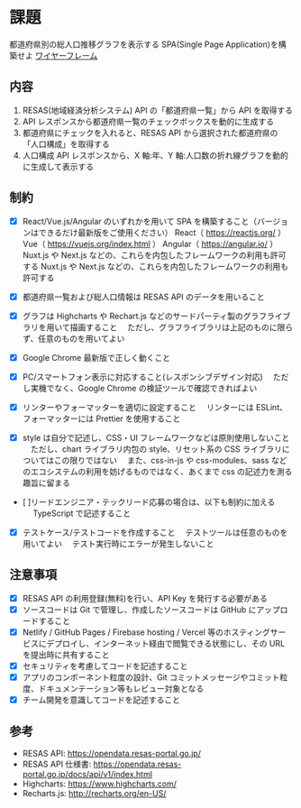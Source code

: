 # 課題

都道府県別の総人口推移グラフを表示する SPA(Single Page Application)を構築せよ
[ワイヤーフレーム](https://www.notion.so/yumemi/7646721865fa47e7b2c9b2a52c8c40ac)

## 内容

1. RESAS(地域経済分析システム) API の「都道府県一覧」から API を取得する
2. API レスポンスから都道府県一覧のチェックボックスを動的に生成する
3. 都道府県にチェックを入れると、RESAS API から選択された都道府県の「人口構成」を取得する
4. 人口構成 API レスポンスから、X 軸:年、Y 軸:人口数の折れ線グラフを動的に生成して表示する

## 制約

- [x] React/Vue.js/Angular のいずれかを用いて SPA を構築すること（バージョンはできるだけ最新版をご使用ください）
      React（ https://reactjs.org/ ）
      Vue（ https://vuejs.org/index.html ）
      Angular（ https://angular.io/ ）Nuxt.js や Next.js などの、これらを内包したフレームワークの利用も許可する
      Nuxt.js や Next.js などの、これらを内包したフレームワークの利用も許可する

- [x] 都道府県一覧および総人口情報は RESAS API のデータを用いること
- [x] グラフは Highcharts や Rechart.js などのサードパーティ製のグラフライブラリを用いて描画すること
      　ただし、グラフライブラリは上記のものに限らず、任意のものを用いてよい
- [x] Google Chrome 最新版で正しく動くこと
- [x] PC/スマートフォン表示に対応すること(レスポンシブデザイン対応)
      　ただし実機でなく、Google Chrome の検証ツールで確認できればよい
- [x] リンターやフォーマッターを適切に設定すること
      　リンターには ESLint、フォーマッターには Prettier を使用すること
- [x] style は自分で記述し、CSS・UI フレームワークなどは原則使用しないこと
      　ただし、chart ライブラリ内包の style、リセット系の CSS ライブラリについてはこの限りではない
      　また、css-in-js や css-modules、sass などのエコシステムの利用を妨げるものではなく、あくまで css の記述力を測る趣旨に留まる
- [ ]リードエンジニア・テックリード応募の場合は、以下も制約に加える
  　 TypeScript で記述すること
- [x] テストケース/テストコードを作成すること
      　テストツールは任意のものを用いてよい
      　テスト実行時にエラーが発生しないこと

## 注意事項

- [x] RESAS API の利用登録(無料)を行い、API Key を発行する必要がある
- [x] ソースコードは Git で管理し、作成したソースコードは GitHub にアップロードすること
- [x] Netlify / GitHub Pages / Firebase hosting / Vercel 等のホスティングサービスにデプロイし、インターネット経由で閲覧できる状態にし、その URL を提出時に共有すること
- [x] セキュリティを考慮してコードを記述すること
- [x] アプリのコンポーネント粒度の設計、Git コミットメッセージやコミット粒度、ドキュメンテーション等もレビュー対象となる
- [x] チーム開発を意識してコードを記述すること

## 参考

- RESAS API: https://opendata.resas-portal.go.jp/
- RESAS API 仕様書: https://opendata.resas-portal.go.jp/docs/api/v1/index.html
- Highcharts: https://www.highcharts.com/
- Recharts.js: http://recharts.org/en-US/
